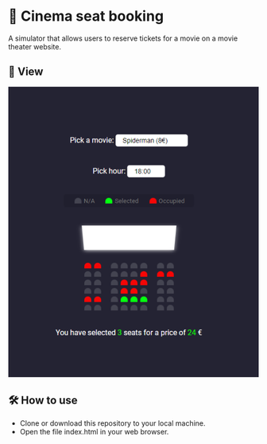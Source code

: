 # 🎥 Cinema seat booking 
A simulator that allows users to reserve tickets for a movie on a movie theater website.

## 🔎 View 
![Image08](../img/03.PNG)

## 🛠️ How to use
* Clone or download this repository to your local machine.
* Open the file index.html in your web browser.